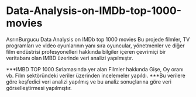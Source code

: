# Data-Analysis-on-IMDb-top-1000-movies
AsrınBurgucu Data Analysis on IMDb top 1000 movies
Bu projede filmler, TV programları ve video oyunlarının yanı sıra oyuncular, yönetmenler ve diğer film endüstrisi profesyonelleri hakkında bilgiler içeren çevrimiçi bir veritabanı olan IMBD üzerinde veri analizi yapılmıştır.

***IMBD  TOP 1000 Sırlamasında yer alan Filmler hakkında Gişe, Oy oranı vb. Film sektöründeki veriler üzerinden incelemeler yapıldı. 
***Bu verilere göre keşfedici veri analizi yapılmış ve bu analiz sonuçlarına göre veri görselleştirmesi yapılmıştır.
